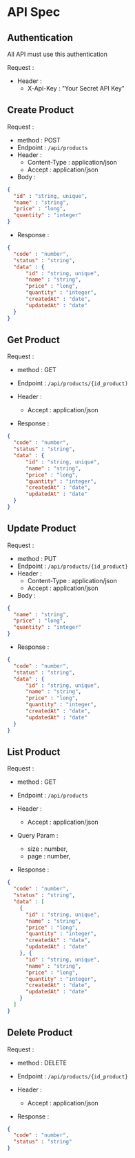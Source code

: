 # API Spec

## Authentication

All API must use this authentication

Request :
- Header :
    - X-Api-Key : "Your Secret API Key"

## Create Product

Request :
- method : POST
- Endpoint : `/api/products`
- Header : 
    - Content-Type : application/json
    - Accept : application/json
- Body :

```json
{
  "id" : "string, unique",
  "name" : "string",
  "price" : "long",
  "quantity" : "integer" 
}
```

- Response :

```json
{
  "code" : "number",
  "status" : "string",
  "data" : {
      "id" : "string, unique",
      "name" : "string",
      "price" : "long",
      "quantity" : "integer",
      "createdAt" : "date", 
      "updatedAt" : "date"
  }
}
```

## Get Product

Request :
- method : GET
- Endpoint : `/api/products/{id_product)`
- Header : 
    - Accept : application/json

- Response :

```json
{
  "code" : "number",
  "status" : "string",
  "data" : {
      "id" : "string, unique",
      "name" : "string",
      "price" : "long",
      "quantity" : "integer",
      "createdAt" : "date", 
      "updatedAt" : "date"
  }
}
```

## Update Product

Request :
- method : PUT
- Endpoint : `/api/products/{id_product}`
- Header : 
    - Content-Type : application/json
    - Accept : application/json
- Body :

```json
{
  "name" : "string",
  "price" : "long",
  "quantity" : "integer" 
}
```

- Response :

```json
{
  "code" : "number",
  "status" : "string",
  "data" : {
      "id" : "string, unique",
      "name" : "string",
      "price" : "long",
      "quantity" : "integer",
      "createdAt" : "date", 
      "updatedAt" : "date"
  }
}
```

## List Product

Request :
- method : GET
- Endpoint : `/api/products`
- Header : 
    - Accept : application/json
- Query Param :
    - size : number,
    - page : number,

- Response :

```json
{
  "code" : "number",
  "status" : "string",
  "data" : [
    {
      "id" : "string, unique",
      "name" : "string",
      "price" : "long",
      "quantity" : "integer",
      "createdAt" : "date", 
      "updatedAt" : "date"
    }, {
      "id" : "string, unique",
      "name" : "string",
      "price" : "long",
      "quantity" : "integer",
      "createdAt" : "date", 
      "updatedAt" : "date"
    }
  ]
}
```

## Delete Product

Request :
- method : DELETE
- Endpoint : `/api/products/{id_product}`
- Header : 
    - Accept : application/json

- Response :

```json
{
  "code" : "number",
  "status" : "string"
}
```